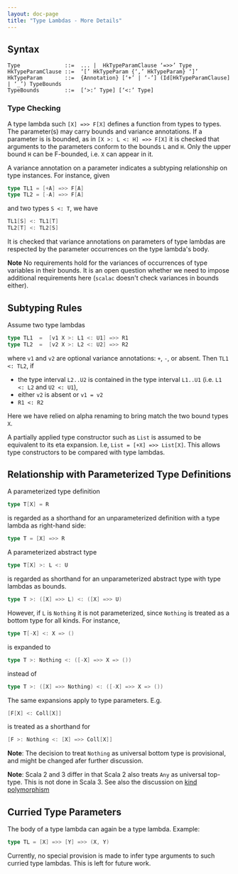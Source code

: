 ```yaml
---
layout: doc-page
title: "Type Lambdas - More Details"
---
```


## Syntax

```
Type              ::=  ... |  HkTypeParamClause ‘=>>’ Type
HkTypeParamClause ::=  ‘[’ HkTypeParam {‘,’ HkTypeParam} ‘]’
HkTypeParam       ::=  {Annotation} [‘+’ | ‘-’] (Id[HkTypeParamClause] | ‘_’) TypeBounds
TypeBounds        ::=  [‘>:’ Type] [‘<:’ Type]
```

### Type Checking

A type lambda such `[X] =>> F[X]` defines a function from types to types. The parameter(s) may carry bounds and variance annotations.
If a parameter is is bounded, as in `[X >: L <: H] =>> F[X]` it is checked that arguments to the parameters conform to the bounds `L` and `H`.
Only the upper bound `H` can be F-bounded, i.e. `X` can appear in it.

A variance annotation on a parameter indicates a subtyping relationship on type instances. For instance, given
```scala
type TL1 = [+A] =>> F[A]
type TL2 = [-A] =>> F[A]
```
and two types `S <: T`, we have
```scala
TL1[S] <: TL1[T]
TL2[T] <: TL2[S]
```
It is checked that variance annotations on parameters of type lambdas are respected by the parameter occurrences on the type lambda's body.

**Note** No requirements hold for the variances of occurrences of type variables in their bounds. It is an open question whether we need to impose additional requirements here
(`scalac` doesn't check variances in bounds either).

## Subtyping Rules

Assume two type lambdas
```scala
type TL1  =  [v1 X >: L1 <: U1] =>> R1
type TL2  =  [v2 X >: L2 <: U2] =>> R2
```
where `v1` and `v2` are optional variance annotations: `+`, `-`, or absent.
Then `TL1 <: TL2`, if

 - the type interval `L2..U2` is contained in the type interval `L1..U1` (i.e.
`L1 <: L2` and `U2 <: U1`),
 - either `v2` is absent or `v1 = v2`
 - `R1 <: R2`

Here we have relied on alpha renaming to bring match the two bound types `X`.

A partially applied type constructor such as `List` is assumed to be equivalent to
its eta expansion. I.e, `List = [+X] =>> List[X]`. This allows type constructors
to be compared with type lambdas.

## Relationship with Parameterized Type Definitions

A parameterized type definition
```scala
type T[X] = R
```
is regarded as a shorthand for an unparameterized definition with a type lambda as right-hand side:
```scala
type T = [X] =>> R
```

A parameterized abstract type
```scala
type T[X] >: L <: U
```
is regarded as shorthand for an unparameterized abstract type with type lambdas as bounds.
```scala
type T >: ([X] =>> L) <: ([X] =>> U)
```
However, if `L` is `Nothing` it is not parameterized, since `Nothing` is treated as a bottom type for all kinds. For instance,
```scala
type T[-X] <: X => ()
```
is expanded to
```scala
type T >: Nothing <: ([-X] =>> X => ())
```
instead of
```scala
type T >: ([X] =>> Nothing) <: ([-X] =>> X => ())
```

The same expansions apply to type parameters. E.g.
```scala
[F[X] <: Coll[X]]
```
is treated as a shorthand for
```scala
[F >: Nothing <: [X] =>> Coll[X]]
```

**Note**: The decision to treat `Nothing` as universal bottom type is provisional, and might be changed afer further discussion.

**Note**: Scala 2 and 3 differ in that Scala 2 also treats `Any` as universal top-type. This is not done in Scala 3. See also the discussion on [kind polymorphism](../other-new-features/kind-polymorphism.html)

## Curried Type Parameters

The body of a type lambda can again be a type lambda. Example:
```scala
type TL = [X] =>> [Y] =>> (X, Y)
```
Currently, no special provision is made to infer type arguments to such curried type lambdas. This is left for future work.



